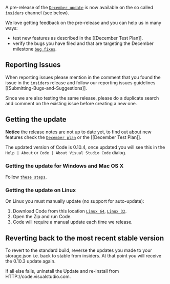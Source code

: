 A pre-release of the [`December update`](../issues/917) is now available on the so
called `insiders` channel (see below).

>

We love getting feedback on the pre-release and you can help us in many ways:

-   test new features as described in the [[December Test Plan]].
-   verify the bugs you have filed and that are targeting the December milestone
    [`bug fixes`](https://github.com/Microsoft/vscode/issues?q=is%3Aissue+is%3Aclosed+label%3Abug+milestone%3A%22Dec+2015%22).

## Reporting Issues

When reporting issues please mention in the comment that you found the issue in
the `insiders` release and follow our reporting issues guidelines
[[Submitting-Bugs-and-Suggestions]].

Since we are also testing the same release, please do a duplicate search and
comment on the existing issue before creating a new one.

## Getting the update

**Notice** the release notes are not up to date yet, to find out about new
features check the [`December plan`](../issues/917) or the [[December Test Plan]].

The updated version of Code is 0.10.4, once updated you will see this in the
`Help | About` or `Code | About Visual Studio Code` dialog.

### Getting the update for Windows and Mac OS X

Follow
[`these steps`](https://code.visualstudio.com/Docs/supporting/FAQ#_how-can-i-test-prerelease-versions-of-vs-code).

### Getting the update on Linux

On Linux you must manually update (no support for auto-update):

1. Download Code from this location
   [`Linux 64`](https://az764295.vo.msecnd.net/public/0.10.4/VSCode-linux64.zip),
   [`Linux 32`](https://az764295.vo.msecnd.net/public/0.10.4/VSCode-linux32.zip).
2. Open the Zip and run Code.
3. Code will require a manual update each time we release.

## Reverting back to the most recent stable version

To revert to the standard build, reverse the updates you made to your
storage.json i.e. back to stable from insiders. At that point you will receive
the 0.10.3 update again.

If all else fails, uninstall the Update and re-install from
HTTP://code.visualstudio.com.
